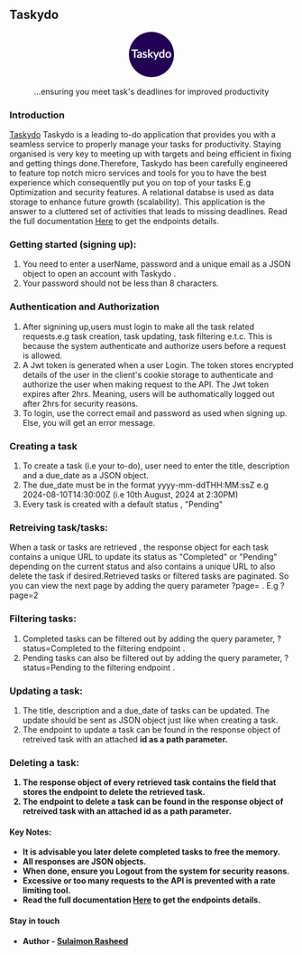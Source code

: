 ## Taskydo
<p align="center">
  <img src="https://github.com/Sulaimon-Rasheed/taskydo/blob/main/src/public/apple-touch-icon.png" width="80" height="80"/>
</p>

  <p align="center"> ...ensuring you meet task's deadlines for improved productivity</p>

### Introduction
[Taskydo](https://taskydo.onrender.com) Taskydo is a leading to-do application that provides you with a seamless service to properly manage your tasks for productivity.
Staying organised is very key to meeting up with targets and being efficient in fixing and getting things done.Therefore, Taskydo has been carefully engineered to feature top notch micro services and tools for you to have the best experience which consequentlly put you on top of your tasks E.g Optimization and security features. A relational databse is used as data storage to enhance future growth (scalability).
This application is the answer to a cluttered set of activities that leads to missing deadlines. Read the full documentation [Here](https://taskydo.onrender.com)
to get the endpoints details.
  
### Getting started (signing up):
1. You need to enter a userName, password and a unique email as a JSON object to open an account with Taskydo .
2. Your password should not be less than 8 characters.

### Authentication and Authorization
1. After signining up,users must login to make all the task related requests.e.g task creation, task updating, task filtering e.t.c. This is because the system authenticate and authorize users before a request is allowed.
2. A Jwt token is generated when a user Login. The token stores encrypted details of the user in the client's cookie storage to authenticate and authorize the user when making request to the API. The Jwt token expires after 2hrs. Meaning, users will be authomatically logged out after 2hrs for security reasons.
3. To login, use the correct email and password as used when signing up. Else, you will get an error message.

### Creating a task
1. To create a task (i.e your to-do), user need to enter the title, description and a due_date as a JSON object.
2. The due_date must be in the format yyyy-mm-ddTHH:MM:ssZ e.g 2024-08-10T14:30:00Z (i.e 10th August, 2024 at 2:30PM)
3. Every task is created with a default status , "Pending"

### Retreiving task/tasks:
When a task or tasks are retrieved , the response object for each task contains a unique URL to update its status as "Completed" or "Pending" depending on the current status and also contains a unique URL to also delete the task if desired.Retrieved tasks or filtered tasks are paginated. So you can view the next page by adding the query parameter ?page= . E.g ?page=2

### Filtering tasks:
1. Completed tasks can be filtered out by adding the query parameter, ?status=Completed to the filtering endpoint .
2. Pending tasks can also be filtered out by adding the query parameter, ?status=Pending to the filtering endpoint .

### Updating a task:
1. The title, description and a due_date of tasks can be updated. The update should be sent as JSON object just like when creating a task.
2. The endpoint to update a task can be found in the response object of retreived task with an attached <b style="font-weight:bold">id<b> as a path parameter.

### Deleting a task:
1. The response object of every retrieved task contains the field that stores the endpoint to delete the retrieved task. 
2. The endpoint to delete a task can be found in the response object of retreived task with an attached <b style="font-weight:bold">id<b> as a path parameter.

#### Key Notes:
- It is advisable you later delete completed tasks to free the memory.
- All responses are JSON objects.
- When done, ensure you Logout from the system for security reasons.
- Excessive or too many requests to the API is prevented with a rate limiting tool.
- Read the full documentation [Here](https://taskydo.onrender.com) to get the endpoints details.

#### Stay in touch
- Author - [Sulaimon Rasheed](https://dev-sulaimon.onrender.com/About)

